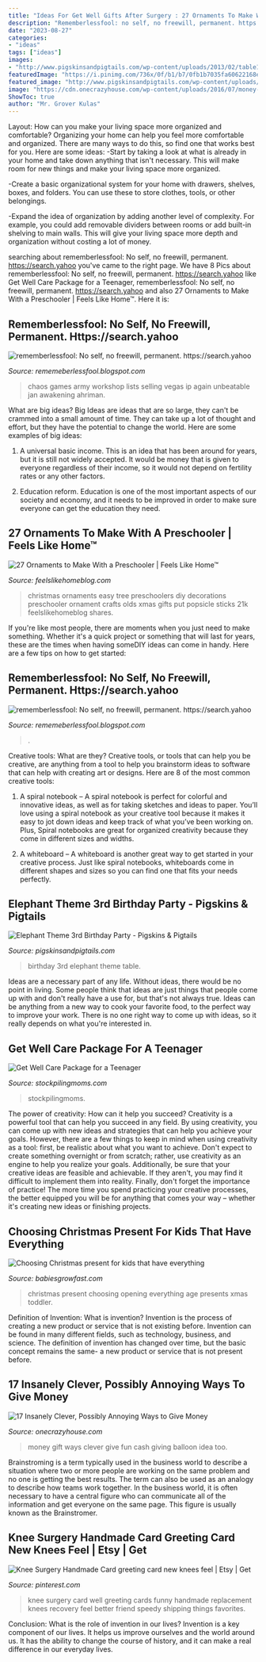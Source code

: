 ```yaml
---
title: "Ideas For Get Well Gifts After Surgery : 27 Ornaments To Make With A Preschooler"
description: "Rememberlessfool: no self, no freewill, permanent. https://search.yahoo"
date: "2023-08-27"
categories:
- "ideas"
tags: ["ideas"]
images:
- "http://www.pigskinsandpigtails.com/wp-content/uploads/2013/02/table1.jpg"
featuredImage: "https://i.pinimg.com/736x/0f/b1/b7/0fb1b7035fa60622168e7956751b31d4.jpg"
featured_image: "http://www.pigskinsandpigtails.com/wp-content/uploads/2013/02/table1.jpg"
image: "https://cdn.onecrazyhouse.com/wp-content/uploads/2016/07/money-gift-ideas-9.jpg"
ShowToc: true
author: "Mr. Grover Kulas"
---
```



Layout: How can you make your living space more organized and comfortable?
Organizing your home can help you feel more comfortable and organized. There are many ways to do this, so find one that works best for you. Here are some ideas:
-Start by taking a look at what is already in your home and take down anything that isn't necessary. This will make room for new things and make your living space more organized.

-Create a basic organizational system for your home with drawers, shelves, boxes, and folders. You can use these to store clothes, tools, or other belongings.

-Expand the idea of organization by adding another level of complexity. For example, you could add removable dividers between rooms or add built-in shelving to main walls. This will give your living space more depth and organization without costing a lot of money.

	

		
searching about rememberlessfool: No self, no freewill, permanent. https://search.yahoo you've came to the right page. We have 8 Pics about rememberlessfool: No self, no freewill, permanent. https://search.yahoo like Get Well Care Package for a Teenager, rememberlessfool: No self, no freewill, permanent. https://search.yahoo and also 27 Ornaments to Make With a Preschooler | Feels Like Home™. Here it is:
		
    
## Rememberlessfool: No Self, No Freewill, Permanent. Https://search.yahoo

<img loading=lazy src="https://cascade.madmimi.com/bulk_images/7943555/Ahriman-The-Exile20191104-31990-18idhot.jpg?1572872563" onerror="this.onerror=null;this.src='https://tse1.mm.bing.net/th?id=OIP.JNVfGXhn2PQWhUoTTaNVcgHaET&amp;pid=15.1';" alt="rememberlessfool: No self, no freewill, permanent. https://search.yahoo">

_Source: rememeberlessfool.blogspot.com_

>chaos games army workshop lists selling vegas ip again unbeatable jan awakening ahriman. 

	

What are big ideas?
Big Ideas are ideas that are so large, they can't be crammed into a small amount of time. They can take up a lot of thought and effort, but they have the potential to change the world. Here are some examples of big ideas:
1. A universal basic income. This is an idea that has been around for years, but it is still not widely accepted. It would be money that is given to everyone regardless of their income, so it would not depend on fertility rates or any other factors.

2. Education reform. Education is one of the most important aspects of our society and economy, and it needs to be improved in order to make sure everyone can get the education they need.

    
## 27 Ornaments To Make With A Preschooler | Feels Like Home™

<img loading=lazy src="https://feelslikehomeblog.com/wp-content/uploads/2010/11/easy-christmas-ornaments-for-3-and-4-year-olds-preschoolers.jpg" onerror="this.onerror=null;this.src='https://tse1.mm.bing.net/th?id=OIP.9N1KDkSwzZlqfLwleZZTjwHaO0&amp;pid=15.1';" alt="27 Ornaments to Make With a Preschooler | Feels Like Home™">

_Source: feelslikehomeblog.com_

>christmas ornaments easy tree preschoolers diy decorations preschooler ornament crafts olds xmas gifts put popsicle sticks 21k feelslikehomeblog shares. 

	

If you're like most people, there are moments when you just need to make something. Whether it's a quick project or something that will last for years, these are the times when having someDIY ideas can come in handy. Here are a few tips on how to get started:

    
## Rememberlessfool: No Self, No Freewill, Permanent. Https://search.yahoo

<img loading=lazy src="https://1.bp.blogspot.com/-U6ThlQoaDtA/Xd8Z4ZGHStI/AAAAAAAAbjo/_4DCsnRQQ_QmusNIbUK-RzHl0ScQ9LOlACLcBGAsYHQ/w1200-h630-p-k-no-nu/Untitled27.png" onerror="this.onerror=null;this.src='https://tse1.mm.bing.net/th?id=OIP.kDKNfe5q211Mz4NmgKGKMwHaD4&amp;pid=15.1';" alt="rememberlessfool: No self, no freewill, permanent. https://search.yahoo">

_Source: rememeberlessfool.blogspot.com_

>. 

	

Creative tools: What are they?
Creative tools, or tools that can help you be creative, are anything from a tool to help you brainstorm ideas to software that can help with creating art or designs. Here are 8 of the most common creative tools:
1. A spiral notebook – A spiral notebook is perfect for colorful and innovative ideas, as well as for taking sketches and ideas to paper. You’ll love using a spiral notebook as your creative tool because it makes it easy to jot down ideas and keep track of what you’ve been working on. Plus, Spiral notebooks are great for organized creativity because they come in different sizes and widths.

2. A whiteboard – A whiteboard is another great way to get started in your creative process. Just like spiral notebooks, whiteboards come in different shapes and sizes so you can find one that fits your needs perfectly.

    
## Elephant Theme 3rd Birthday Party - Pigskins &amp; Pigtails

<img loading=lazy src="http://www.pigskinsandpigtails.com/wp-content/uploads/2013/02/table1.jpg" onerror="this.onerror=null;this.src='https://tse1.mm.bing.net/th?id=OIP.JTsHgrOxpz7PtlZm0Ky0YAAAAA&amp;pid=15.1';" alt="Elephant Theme 3rd Birthday Party - Pigskins &amp; Pigtails">

_Source: pigskinsandpigtails.com_

>birthday 3rd elephant theme table. 

	

Ideas are a necessary part of any life. Without ideas, there would be no point in living. Some people think that ideas are just things that people come up with and don't really have a use for, but that's not always true. Ideas can be anything from a new way to cook your favorite food, to the perfect way to improve your work. There is no one right way to come up with ideas, so it really depends on what you're interested in.

    
## Get Well Care Package For A Teenager

<img loading=lazy src="https://www.stockpilingmoms.com/wp-content/uploads/2016/10/Get-Well-Care-Package-for-a-Teenager.jpg" onerror="this.onerror=null;this.src='https://tse3.mm.bing.net/th?id=OIP.UnD-4WD__D3ahej7wbN4vwHaJ4&amp;pid=15.1';" alt="Get Well Care Package for a Teenager">

_Source: stockpilingmoms.com_

>stockpilingmoms. 

	

The power of creativity: How can it help you succeed?
Creativity is a powerful tool that can help you succeed in any field. By using creativity, you can come up with new ideas and strategies that can help you achieve your goals. However, there are a few things to keep in mind when using creativity as a tool: first, be realistic about what you want to achieve. Don't expect to create something overnight or from scratch; rather, use creativity as an engine to help you realize your goals. Additionally, be sure that your creative ideas are feasible and achievable. If they aren't, you may find it difficult to implement them into reality. Finally, don't forget the importance of practice! The more time you spend practicing your creative processes, the better equipped you will be for anything that comes your way – whether it's creating new ideas or finishing projects.

    
## Choosing Christmas Present For Kids That Have Everything

<img loading=lazy src="https://babiesgrowfast.com/wp-content/uploads/kids-opening-xmas-presents.jpg" onerror="this.onerror=null;this.src='https://tse3.mm.bing.net/th?id=OIP.OhpLLq9eeL1xi50bstRCGwHaE7&amp;pid=15.1';" alt="Choosing Christmas present for kids that have everything">

_Source: babiesgrowfast.com_

>christmas present choosing opening everything age presents xmas toddler. 

	

Definition of Invention: What is invention?
Invention is the process of creating a new product or service that is not existing before. Invention can be found in many different fields, such as technology, business, and science. The definition of invention has changed over time, but the basic concept remains the same- a new product or service that is not present before.

    
## 17 Insanely Clever, Possibly Annoying Ways To Give Money

<img loading=lazy src="https://cdn.onecrazyhouse.com/wp-content/uploads/2016/07/money-gift-ideas-9.jpg" onerror="this.onerror=null;this.src='https://tse2.mm.bing.net/th?id=OIP.C6fQl3ccaz8e6gr-ZJjaHwHaLH&amp;pid=15.1';" alt="17 Insanely Clever, Possibly Annoying Ways to Give Money">

_Source: onecrazyhouse.com_

>money gift ways clever give fun cash giving balloon idea too. 

	

Brainstroming is a term typically used in the business world to describe a situation where two or more people are working on the same problem and no one is getting the best results. The term can also be used as an analogy to describe how teams work together. In the business world, it is often necessary to have a central figure who can communicate all of the information and get everyone on the same page. This figure is usually known as the Brainstromer.

    
## Knee Surgery Handmade Card Greeting Card New Knees Feel | Etsy | Get

<img loading=lazy src="https://i.pinimg.com/736x/0f/b1/b7/0fb1b7035fa60622168e7956751b31d4.jpg" onerror="this.onerror=null;this.src='https://tse2.mm.bing.net/th?id=OIP.4O87kJ01EVAaE_p5IIHreQHaFj&amp;pid=15.1';" alt="Knee Surgery Handmade Card greeting card new knees feel | Etsy | Get">

_Source: pinterest.com_

>knee surgery card well greeting cards funny handmade replacement knees recovery feel better friend speedy shipping things favorites. 

	

Conclusion: What is the role of invention in our lives?
Invention is a key component of our lives. It helps us improve ourselves and the world around us. It has the ability to change the course of history, and it can make a real difference in our everyday lives.

